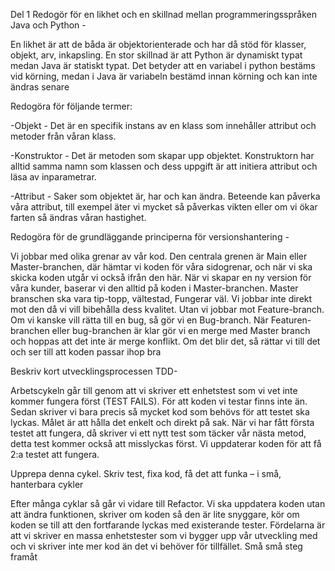 Del 1
Redogör för en likhet och en skillnad mellan programmeringsspråken Java och Python - 

En likhet är att de båda är objektorienterade och har då stöd för klasser, objekt, arv, inkapsling.
En stor skillnad är att Python är dynamiskt typat medan Java är statiskt typat.
Det betyder att en variabel i python bestäms vid körning, medan i Java är variabeln bestämd innan körning och kan inte ändras senare


Redogöra för följande termer:

-Objekt - Det är en specifik instans av en klass som innehåller attribut och metoder från våran klass.

-Konstruktor - Det är metoden som skapar upp objektet. Konstruktorn har alltid samma namn som klassen och dess uppgift är att initiera attribut och läsa av inparametrar.

-Attribut - Saker som objektet är, har och kan ändra. Beteende kan påverka våra attribut, till exempel äter vi mycket så påverkas vikten eller om vi ökar farten så ändras våran hastighet.


Redogöra för de grundläggande principerna för versionshantering -

Vi jobbar med olika grenar av vår kod. Den centrala grenen är Main eller Master-branchen, där hämtar vi koden för våra sidogrenar, och när vi ska skicka koden utgår vi också ifrån den här. När vi skapar en ny version för våra kunder, baserar vi den alltid på koden i Master-branchen.
Master branschen ska vara tip-topp, vältestad, Fungerar väl. Vi jobbar inte direkt mot den då vi vill bibehålla dess kvalitet. Utan vi jobbar mot Feature-branch. Om vi kanske vill rätta till en bug, så gör vi en Bug-branch.
När Featuren-branchen eller bug-branchen är klar gör vi en merge med Master branch och hoppas att det inte är merge konflikt. Om det blir det, så rättar vi till det och ser till att koden passar ihop bra


Beskriv kort utvecklingsprocessen TDD- 

Arbetscykeln går till genom att vi skriver ett enhetstest som vi vet inte kommer fungera först (TEST FAILS). För att koden vi testar finns inte än.
Sedan skriver vi bara precis så mycket kod som behövs för att testet ska lyckas. Målet är att hålla det enkelt och direkt på sak.
När vi har fått första testet att fungera, då skriver vi ett nytt test som täcker vår nästa metod, detta test kommer också att misslyckas först. Vi uppdaterar koden för att få 2:a testet att fungera.


Upprepa denna cykel. Skriv test, fixa kod, få det att funka – i små, hanterbara cykler

Efter många cyklar så går vi vidare till Refactor. Vi ska uppdatera koden utan att ändra funktionen, skriver om koden så den är lite snyggare, kör om koden se till att den fortfarande lyckas med existerande tester.
Fördelarna är att vi skriver en massa enhetstester som vi bygger upp vår utveckling med och vi skriver inte mer kod än det vi behöver för tillfället. Små små steg framåt
